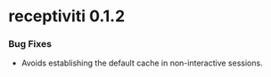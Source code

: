 # receptiviti 0.1.2

### Bug Fixes
* Avoids establishing the default cache in non-interactive sessions.
